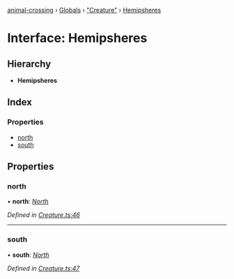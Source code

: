 [animal-crossing](../README.md) › [Globals](../globals.md) › ["Creature"](../modules/_creature_.md) › [Hemipsheres](_creature_.hemipsheres.md)

# Interface: Hemipsheres

## Hierarchy

* **Hemipsheres**

## Index

### Properties

* [north](_creature_.hemipsheres.md#north)
* [south](_creature_.hemipsheres.md#south)

## Properties

###  north

• **north**: *[North](_creature_.north.md)*

*Defined in [Creature.ts:46](https://github.com/Norviah/animal-crossing/blob/44de0e0/module/types/Creature.ts#L46)*

___

###  south

• **south**: *[North](_creature_.north.md)*

*Defined in [Creature.ts:47](https://github.com/Norviah/animal-crossing/blob/44de0e0/module/types/Creature.ts#L47)*
